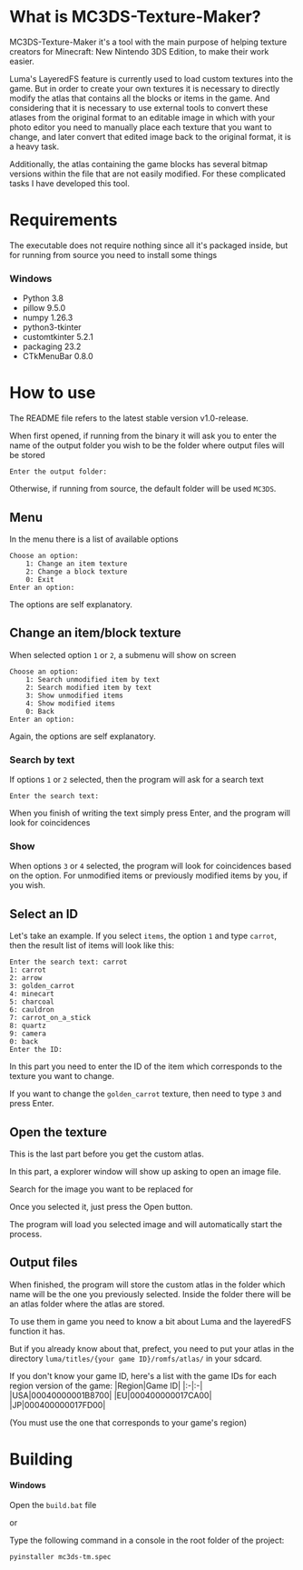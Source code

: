 # What is MC3DS-Texture-Maker?
MC3DS-Texture-Maker it's a tool with the main purpose of helping texture creators for Minecraft: New Nintendo 3DS Edition, to make their work easier.

Luma's LayeredFS feature is currently used to load custom textures into the game. But in order to create your own textures it is necessary to directly modify the atlas that contains all the blocks or items in the game. And considering that it is necessary to use external tools to convert these atlases from the original format to an editable image in which with your photo editor you need to manually place each texture that you want to change, and later convert that edited image back to the original format, it is a heavy task.

Additionally, the atlas containing the game blocks has several bitmap versions within the file that are not easily modified. For these complicated tasks I have developed this tool.
# Requirements
The executable does not require nothing since all it's packaged inside, but for running from source you need to install some things
### Windows
- Python 3.8
- pillow 9.5.0
- numpy 1.26.3
- python3-tkinter
- customtkinter 5.2.1
- packaging 23.2
- CTkMenuBar 0.8.0
# How to use
The README file refers to the latest stable version v1.0-release.

When first opened, if running from the binary it will ask you to enter the name of the output folder you wish to be the folder where output files will be stored
```
Enter the output folder:
```
Otherwise, if running from source, the default folder will be used `MC3DS`.
## Menu
In the menu there is a list of available options
```
Choose an option:
    1: Change an item texture
    2: Change a block texture
    0: Exit
Enter an option:
```
The options are self explanatory.
## Change an item/block texture
When selected option `1` or `2`, a submenu will show on screen
```
Choose an option:
    1: Search unmodified item by text
    2: Search modified item by text
    3: Show unmodified items
    4: Show modified items
    0: Back
Enter an option:
```
Again, the options are self explanatory.
### Search by text
If options `1` or `2` selected, then the program will ask for a search text
```
Enter the search text:
```
When you finish of writing the text simply press Enter, and the program will look for coincidences
### Show
When options `3` or `4` selected, the program will look for coincidences based on the option. For unmodified items or previously modified items by you, if you wish.
## Select an ID
Let's take an example. If you select `items`, the option `1` and type `carrot`, then the result list of items will look like this:
```
Enter the search text: carrot
1: carrot
2: arrow
3: golden_carrot
4: minecart
5: charcoal
6: cauldron
7: carrot_on_a_stick
8: quartz
9: camera
0: back
Enter the ID: 
```
In this part you need to enter the ID of the item which corresponds to the texture you want to change. 

If you want to change the `golden_carrot` texture, then need to type `3` and press Enter.
## Open the texture
This is the last part before you get the custom atlas.

In this part, a explorer window will show up asking to open an image file.

Search for the image you want to be replaced for

Once you selected it, just press the Open button.

The program will load you selected image and will automatically start the process.
## Output files
When finished, the program will store the custom atlas in the folder which name will be the one you previously selected. Inside the folder there will be an atlas folder where the atlas are stored.

To use them in game you need to know a bit about Luma and the layeredFS function it has.

But if you already know about that, prefect, you need to put your atlas in the directory `luma/titles/{your game ID}/romfs/atlas/` in your sdcard.

If you don't know your game ID, here's a list with the game IDs for each region version of the game:
|Region|Game ID|
|:-|:-|
|USA|00040000001B8700|
|EU|000400000017CA00|
|JP|000400000017FD00|

(You must use the one that corresponds to your game's region)
# Building
#### Windows
Open the `build.bat` file 

or 

Type the following command in a console in the root folder of the project:
```bash
pyinstaller mc3ds-tm.spec
```